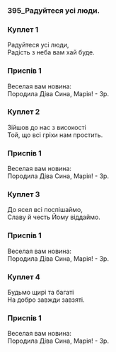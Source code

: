 ### 395_Радуйтеся усі люди.
### Куплет 1
Радуйтеся усі люди, <br/>Радість з неба вам хай буде.
### Приспів 1
Веселая вам новина:<br/>Породила Діва Сина, Марія! - Зр.
### Куплет 2
Зійшов до нас з високості <br/>Той, що всі гріхи нам простить.
### Приспів 1
Веселая вам новина:<br/>Породила Діва Сина, Марія! - Зр.
### Куплет 3
До ясел всі поспішаймо,<br/>Славу й честь Йому віддаймо.
### Приспів 1
Веселая вам новина:<br/>Породила Діва Сина, Марія! - Зр.
### Куплет 4
Будьмо щирі та багаті <br/>На добро завжди завзяті.
### Приспів 1
Веселая вам новина:<br/>Породила Діва Сина, Марія! - Зр.
